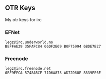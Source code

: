 ## OTR Keys
My otr keys for irc


### EFNet
```
legz@irc.underworld.no
BEFFAE29 35FAFC84 06DF2E69 B0F75994 6BDE7B27
```

### Freenode
```
legz@irc.freenode.net
0BF9EFCA 5748ABCF 71D6A873 AD72D60E 8339FE6E
```


